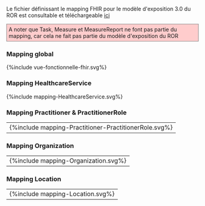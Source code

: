 Le fichier définissant le mapping FHIR pour le modèle d'exposition 3.0 du ROR est consultable et téléchargeable [ici](mappingFHIR_ROR_ME3-0.xlsx)
<p style="background-color: #ffcccc; border:1px solid grey; padding: 5px; max-width: 790px;">
A noter que Task, Measure et MeasureReport ne font pas partie du mapping, car cela ne fait pas partie du modèle d'exposition du ROR
</p>

### Mapping global

<div>{%include vue-fonctionnelle-fhir.svg%}</div>


### Mapping HealthcareService

<div>{%include mapping-HealthcareService.svg%}</div>


### Mapping Practitioner & PractitionerRole

<table align="center">
    <tr>
        <td align ="center">
            <div style="text-inlin:center;">{%include mapping-Practitioner-PractitionerRole.svg%}</div>
        </td>    
    </tr>
</table>

### Mapping Organization

<table align="center">
    <tr>
        <td align ="center">
            <div style="text-inlin:center;">{%include mapping-Organization.svg%}</div>
        </td>    
    </tr>
</table>

### Mapping Location

<table align="center">
    <tr>
        <td align ="center">
            <div style="text-inlin:center;">{%include mapping-Location.svg%}</div>
        </td>    
    </tr>
</table>